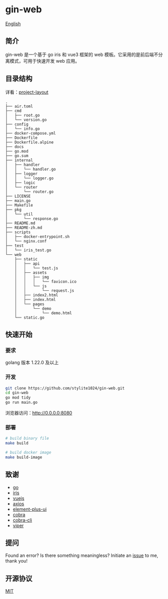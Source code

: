 # gin-web

[English](./README.md)

## 简介

gin-web 是一个基于 go iris 和 vue3 框架的 web 模板。它采用的是前后端不分离模式，可用于快速开发 web 应用。

## 目录结构

详看：[project-layout](https://github.com/golang-standards/project-layout)

```
.
├── air.toml
├── cmd
│   ├── root.go
│   └── version.go
├── config
│   └── info.go
├── docker-compose.yml
├── Dockerfile
├── Dockerfile.alpine
├── docs
├── go.mod
├── go.sum
├── internal
│   ├── handler
│   │   └── handler.go
│   ├── logger
│   │   └── logger.go
│   ├── logic
│   └── router
│       └── router.go
├── LICENSE
├── main.go
├── Makefile
├── pkg
│   └── util
│       └── response.go
├── README.md
├── README-zh.md
├── scripts
│   ├── docker-entrypoint.sh
│   └── nginx.conf
├── test
│   └── iris_test.go
└── web
    ├── static
    │   ├── api
    │   │   └── test.js
    │   ├── assets
    │   │   ├── img
    │   │   │   └── favicon.ico
    │   │   └── js
    │   │       └── request.js
    │   ├── index2.html
    │   ├── index.html
    │   └── pages
    │       └── demo
    │           └── demo.html
    └── static.go
```

## 快速开始

### 要求

golang 版本 1.22.0 及以上

### 开发

```sh
git clone https://github.com/stylite1024/gin-web.git
cd gin-web
go mod tidy
go run main.go
```

浏览器访问：http://0.0.0.0:8080

### 部署

```sh
# build binary file
make build

# build docker image
make build-image
```

## 致谢

-   [go](https://github.com/golang/go)
-   [iris](https://github.com/kataras/iris)
-   [vuejs](https://github.com/vuejs/vue)
-   [axios](https://github.com/axios/axios)
-   [element-plus-ui](https://github.com/element-plus/element-plus)
-   [cobra](https://github.com/spf13/cobra)
-   [cobra-cli](https://github.com/spf13/cobra-cli)
-   [viper](https://github.com/spf13/viper)

## 提问

Found an error? Is there something meaningless? Initiate an [issue](https://github.com/stylite1024/gin-web/issues) to me, thank you!

## 开源协议

[MIT](https://github.com/stylite1024/gin-web/blob/main/LICENSE)

